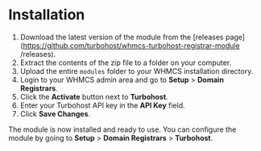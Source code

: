 # Installation

1. Download the latest version of the module from the [releases page](https://github.com/turbohost/whmcs-turbohost-registrar-module
/releases).
2. Extract the contents of the zip file to a folder on your computer.
3. Upload the entire `modules` folder to your WHMCS installation directory.
4. Login to your WHMCS admin area and go to **Setup** > **Domain Registrars**.
5. Click the **Activate** button next to **Turbohost**.
6. Enter your Turbohost API key in the **API Key** field.
7. Click **Save Changes**.

The module is now installed and ready to use. You can configure the module by going to **Setup** > **Domain Registrars** > **Turbohost**.
